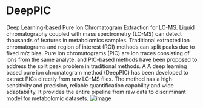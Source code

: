 # DeepPIC
Deep Learning-based Pure Ion Chromatogram Extraction for LC-MS.
Liquid chromatography coupled with mass spectrometry (LC-MS) can detect thousands of features in metabolomics samples. Traditional extracted ion chromatograms and region of interest (ROI) methods can split peaks due to fixed m/z bias. Pure ion chromatograms (PIC) are ion traces consisting of ions from the same analyte, and PIC-based methods have been proposed to address the split peak problem in traditional methods.   A A deep learning based pure ion chromatogram method (DeepPIC) has been developed to extract PICs directly from raw LC-MS files.
The method has a high sensitivity and precision, reliable quantification capability and wide adaptability. It provides the entire pipeline from raw data to discriminant model for metabolomic datasets.
![image](https://user-images.githubusercontent.com/49331604/167531101-52d120cd-3721-4715-baa4-8efa26b0fbb5.png)
